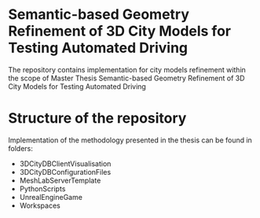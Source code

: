 # Semantic-based Geometry Refinement of 3D City Models for Testing Automated Driving

The repository contains implementation for city models refinement within the scope of Master Thesis Semantic-based Geometry Refinement of 3D City Models for Testing Automated Driving

# Structure of the repository

Implementation of the methodology presented in the thesis can be found in folders:

- 3DCityDBClientVisualisation
- 3DCityDBConfigurationFiles
- MeshLabServerTemplate
- PythonScripts
- UnrealEngineGame
- Workspaces

